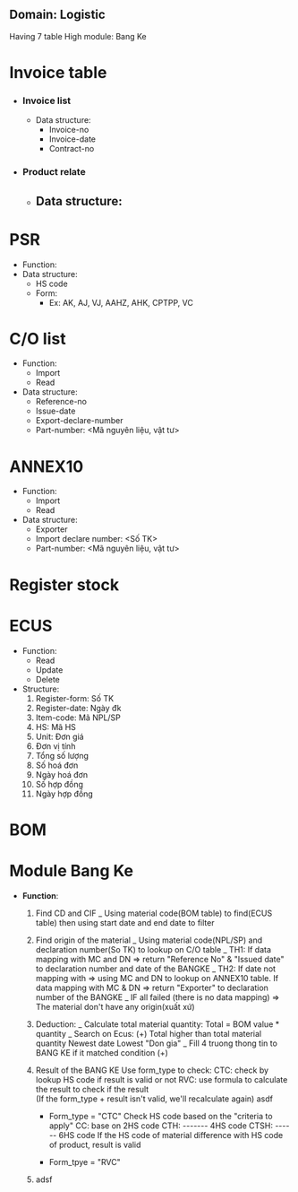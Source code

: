 ## Domain: Logistic

Having 7 table
High module: Bang Ke
# Invoice table
- ### Invoice list
	- Data structure:
		- Invoice-no
		- Invoice-date
		- Contract-no
- ### Product relate
	- Data structure:
		- 
# PSR
- Function:
- Data structure:
	- HS code
	- Form: 
		- Ex: AK, AJ, VJ, AAHZ, AHK, CPTPP, VC
# C/O list
- Function:
	- Import
	- Read
- Data structure: 
	- Reference-no
	- Issue-date
	- Export-declare-number
	- Part-number: <Mã nguyên liệu, vật tư>
# ANNEX10
- Function: 
	-  Import
	- Read
- Data structure:
	- Exporter
	- Import declare number: <Số TK>
	- Part-number: <Mã nguyên liệu, vật tư>
# Register stock
# ECUS
- Function:
	- Read
	- Update
	- Delete
- Structure:
	1. Register-form: Số TK
	2. Register-date: Ngày đk
	3. Item-code: Mã NPL/SP
	4. HS: Mã HS
	5. Unit: Đơn giá
	6. Đơn vị tính
	7. Tổng số lượng
	8. Số hoá đơn
	9. Ngày hoá đơn
	10. Số hợp đồng
	11. Ngày hợp đồng
# BOM

# Module Bang Ke
- **Function**: 
	1. Find CD and CIF
		_ Using material code(BOM table) to find(ECUS table) then using start date and end date to filter
	2. Find origin of the material
		_ Using material code(NPL/SP) and declaration number(So TK) to lookup on C/O table 
		_ TH1: If data mapping with MC and DN => return "Reference No" & "Issued date" to declaration number and date of the BANGKE
		_ TH2: If date not mapping with => using MC and DN to lookup on ANNEX10 table. If data mapping with MC & DN => return "Exporter" to declaration number of the BANGKE
		_ IF all failed (there is no data mapping) => The material don't have any origin(xuất xứ)
	3. Deduction: 
		_ Calculate total material quantity: Total = BOM value * quantity
		_ Search on Ecus: (+)
			Total higher than total material  quantity
			Newest date
			Lowest "Don gia"
		_ Fill 4 truong thong tin to BANG KE if it matched condition (+)
	4. Result of the BANG KE
		Use form_type to check: 
			CTC: check by lookup HS code if result is valid or not
			RVC: use formula to calculate the result to check if the result  
			(If the form_type + result isn't valid, we'll recalculate again)
			asdf
			
		- Form_type = "CTC"
			Check HS code based on the "criteria to apply"
			CC: base on 2HS code
			CTH: ------- 4HS code
			CTSH: ------ 6HS code
			If the HS code of material difference with HS code of product, result is valid
			
		- Form_tpye = "RVC"
			
	1. adsf

	
